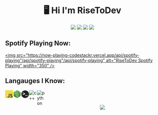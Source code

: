 <h1 align="center">🖥 Hi I'm RiseToDev</h1>
<p align="center">
 <a href="https://discord.com/users/442020956370632723" target"blank_"><img src="https://img.shields.io/badge/Discord%20-7289DA.svg?&style=for-the-badge&logo=discord&logoColor=white"></a>
  <a href="https://www.github.com/RiseToDev751" target"blank_"><img src="https://img.shields.io/badge/GitHub%20-191717.svg?&style=for-the-badge&logo=github&logoColor=white"></a>
  <a href="https://open.spotify.com/user/0qpz1n1f9dcw2xhaydhpzjn27" target"blank_"><img src="https://img.shields.io/badge/Spotify%20-1ed760.svg?&style=for-the-badge&logo=spotify&logoColor=white"></a>
 <a href="https://www.instagram.com/risetodev_ahmet" target"blank_"><img src="https://img.shields.io/badge/INSTAGRAM%20-DC3175.svg?&style=for-the-badge&logo=instagram&logoColor=white"></a>
  
## Spotify Playing Now:

[<img src="https://now-playing-codestackr.vercel.app/api/spotify-playing"/api/spotify-playing"/api/spotify-playing" alt="RiseToDev Spotify Playing" width="350" />](https://open.spotify.com/user/0qpz1n1f9dcw2xhaydhpzjn27)
  
 ## Langauges I Know:

<img align="left" alt="JavaScript" width="26px" src="https://raw.githubusercontent.com/github/explore/80688e429a7d4ef2fca1e82350fe8e3517d3494d/topics/javascript/javascript.png" />
<img align="left" alt="Node.js" width="26px" src="https://raw.githubusercontent.com/github/explore/80688e429a7d4ef2fca1e82350fe8e3517d3494d/topics/nodejs/nodejs.png" />
<img align="left" alt="Terminal" width="26px" src="https://raw.githubusercontent.com/github/explore/80688e429a7d4ef2fca1e82350fe8e3517d3494d/topics/terminal/terminal.png" />
<img align="left" alt="c++" width="26px" src="https://cdn.discordapp.com/attachments/742135407583559690/817756148223442954/rsz_1200px-iso_c-_logosvg.png"/>
<img align="left" alt="python" width="26px" src="https://cdn.discordapp.com/attachments/742135407583559690/817756150665445386/rsz_8fad125b8f6082bdb7deb0aa593dfb49-removebg-preview.png"/>
</br>

##
<span> 
<p align="center">
  <img align="center" src="https://github-readme-stats.vercel.app/api?username=RiseToDev751&show_icons=true&theme=radical" width="%100" height="200px"
</p>
</span>
